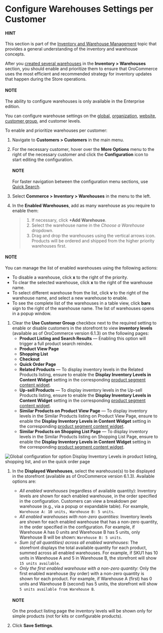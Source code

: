 <a id="user-guide-customers-inventory-settings"></a>

# Configure Warehouses Settings per Customer

#### HINT
This section is part of the [Inventory and Warehouse Management](../../../../../../concept-guides/catalog-promotions/inventory/index.md#concept-guide-inventory) topic that provides a general understanding of the inventory and warehouse concepts.

After you [created several warehouses](../../../../../inventory/create.md#user-guide-inventory-warehouse-create) in the **Inventory > Warehouses** section, you should enable and prioritize them to ensure that OroCommerce uses the most efficient and recommended strategy for inventory updates that happen during the Store operations.

#### NOTE
The ability to configure warehouses is only available in the Enterprise edition.

You can configure warehouse settings on the [global](../../../../../system/configuration/commerce/inventory/warehouses.md#configuration-guide-commerce-configuration-inventory-warehouses), [organization](../../../../../system/user-management/organizations/org-configuration/commerce/inventory/organization-warehouses.md#warehouses-organization), [website](../../../../../system/websites/web-configuration/commerce/inventory/website-warehouse.md#warehouses-website), [customer group](../../../../customer-groups/customer-group-configuration/commerce/inventory/customer-group-warehouse-settings.md#user-guide-customers-customer-group-inventory-settings), and customer levels.

To enable and prioritize warehouses per customer:

1. Navigate to **Customers > Customers** in the main menu.
2. For the necessary customer, hover over the <i class="fa fa-ellipsis-h fa-lg" aria-hidden="true"></i> **More Options** menu to the right of the necessary customer and click the <i class="fas fa-cog" aria-hidden="true"></i> **Configuration** icon to start editing the configuration.

   #### NOTE
   For faster navigation between the configuration menu sections, use [Quick Search](../../../../../system/configuration/quick-search.md#user-guide-system-configuration-quick-search).
3. Select **Commerce > Inventory > Warehouses** in the menu to the left.
4. In the **Enabled Warehouses**, add as many warehouse as you require to enable them:
   > 1. If necessary, click **+Add Warehouse**.
   > 2. Select the warehouse name in the *Choose a Warehouse* dropdown.
   > 3. Drag and drop the warehouses using the vertical arrows icon.
   >    Products will be ordered and shipped from the higher priority warehouses first.

#### NOTE
You can manage the list of enabled warehouses using the following actions:

* To disable a warehouse, click **x** to the right of the priority.
* To clear the selected warehouse, click **x** to the right of the warehouse name.
* To select different warehouse from the list, click **v** to the right of the warehouse name, and select a new warehouse to enable.
* To see the complete list of the warehouses in a table view, click **bars** sign to the right of the warehouse name. The list of warehouses opens in a popup window.

1. Clear the **Use Customer Group** checkbox next to the required setting to enable or disable customers in the storefront to view **inventory levels** (available as of OroCommerce version 6.1.3) on the following pages:
   * **Product Listing and Search Results** — Enabling this option will trigger a full product search reindex.
   * **Product View Page**
   * **Shopping List**
   * **Checkout**
   * **Quick Order Page**
   * **Related Products** — To display inventory levels in the Related Products listing, ensure to enable the **Display Inventory Levels in Content Widget** setting in the corresponding [product segment content widget](../../../../../marketing/content-widgets/index.md#content-widgets-product-segment).
   * **Up-sell Products** — To display inventory levels in the Up-sell Products listing, ensure to enable the **Display Inventory Levels in Content Widget** setting in the corresponding [product segment content widget](../../../../../marketing/content-widgets/index.md#content-widgets-product-segment).
   * **Similar Products on Product View Page** — To display inventory levels in the Similar Products listing on Product View Page, ensure to enable the **Display Inventory Levels in Content Widget** setting in the corresponding [product segment content widget](../../../../../marketing/content-widgets/index.md#content-widgets-product-segment).
   * **Similar Products on Shopping List Page** — To display inventory levels in the Similar Products listing on Shopping List Page, ensure to enable the **Display Inventory Levels in Content Widget** setting in the corresponding [product segment content widget](../../../../../marketing/content-widgets/index.md#content-widgets-product-segment).

![Global configuration for option Display Inventory Levels in product listing, shopping list, and on the quick order page](user/img/system/config_commerce/inventory/inventory-levels-storefront.png)
1. In the **Displayed Warehouses**, select the warehouse(s) to be displayed in the storefront (available as of OroCommerce version 6.1.3). Available options are:
   * *All enabled warehouses* (regardless of available quantity): Inventory levels are shown for each enabled warehouse, in the order specified in the configuration. Customers can view a breakdown per warehouse (e.g., via a popup or expandable table). For example, `Warehouse A: 10 units, Warehouse B: 5 units`.
   * *All enabled warehouses with non-zero quantities*: Inventory levels are shown for each enabled warehouse that has a non-zero quantity, in the order specified in the configuration. For example, if Warehouse A has 0 units and Warehouse B has 5 units, only Warehouse B will be shown: `Warehouse B: 5 units`.
   * *Sum (of all quantities) across all enabled warehouses*: The storefront displays the total available quantity for each product, summed across all enabled warehouses. For example, if SKU1 has 10 units in Warehouse A and 5 in Warehouse B, the storefront will show `15 units available`.
   * *Only the first enabled warehouse with a non-zero quantity*:  Only the first enabled warehouse (by order) with a non-zero quantity is shown for each product. For example, if Warehouse A (first) has 0 units and Warehouse B (second) has 5 units, the storefront will show `5 units available from Warehouse B`.

   #### NOTE
   On the product listing page the inventory levels will be shown only for simple products (not for kits or configurable products).
2. Click **Save Settings**.

<!-- fa-bars = fa-navicon -->
<!-- Ic Tiles is used as Set As Default in saved views, and as tiles in display layout options -->
<!-- IcPencil refers to Rename in Commerce and Inline Editing in CRM -->
<!-- Check mark in the square. -->
<!-- SortDesc is also used as drop-down arrow -->
<!-- A -->
<!-- B -->
<!-- C -->
<!-- D -->
<!-- E -->
<!-- F -->
<!-- G -->
<!-- H -->
<!-- I -->
<!-- L -->
<!-- M -->
<!-- P -->
<!-- R -->
<!-- S -->
<!-- T -->
<!-- U -->
<!-- Z -->
